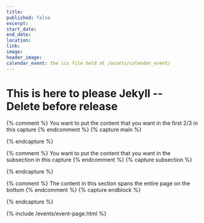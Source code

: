 ```yaml
---
title: 
published: false
excerpt:
start_date: 
end_date: 
location: 
link: 
image: 
header_image: 
calendar_event: the ics file held at /assets/calendar_event/
---
```


# This is here to please Jekyll -- Delete before release

{% comment %}
You want to put the content that you want in the first 2/3 in this capture
{% endcomment %}
{% capture main %}

{% endcapture %}

{% comment %}
You want to put the content that you want in the subsection in this capture
{% endcomment %}
{% capture subsection %}

{% endcapture %}

{% comment %}
The content in this section spans the entire page on the bottom
{% endcomment %}
{% capture endblock %}

{% endcapture %}

{% include /events/event-page.html %}